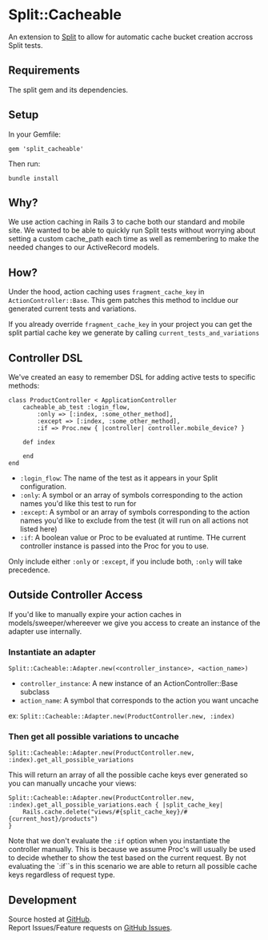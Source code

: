 # Split::Cacheable

An extension to [Split](http://github.com/andrew/split) to allow for automatic cache bucket creation accross Split tests.

## Requirements

The split gem and its dependencies.

## Setup

In your Gemfile:

    gem 'split_cacheable'

Then run:

    bundle install

## Why?

We use action caching in Rails 3 to cache both our standard and mobile site. We wanted to be able to quickly run Split tests without worrying about setting a custom cache_path each time as well as remembering to make the needed changes to our ActiveRecord models. 

## How? 

Under the hood, action caching uses `fragment_cache_key` in `ActionController::Base`. This gem patches this method to incldue our generated current tests and variations. 

If you already override `fragment_cache_key` in your project you can get the split partial cache key we generate by calling `current_tests_and_variations`

## Controller DSL

We've created an easy to remember DSL for adding active tests to specific methods:

```
class ProductController < ApplicationController
    cacheable_ab_test :login_flow,
        :only => [:index, :some_other_method], 
        :except => [:index, :some_other_method], 
        :if => Proc.new { |controller| controller.mobile_device? }
        
    def index
    
    end
end
```

* `:login_flow`: The name of the test as it appears in your Split configuration.
* `:only`: A symbol or an array of symbols corresponding to the action names you'd like this test to run for
* `:except`: A symbol or an array of symbols corresponding to the action names you'd like to exclude from the test (it will run on all actions not listed here)
* `:if`: A boolean value or Proc to be evaluated at runtime. THe current controller instance is passed into the Proc for you to use.

Only include either `:only` or `:except`, if you include both, `:only` will take precedence.

## Outside Controller Access

If you'd like to manually expire your action caches in models/sweeper/whereever we give you access to create an instance of the adapter use internally.

### Instantiate an adapter

`Split::Cacheable::Adapter.new(<controller_instance>, <action_name>)`

* `controller_instance`: A new instance of an ActionController::Base subclass
* `action_name`: A symbol that corresponds to the action you want uncache

ex: `Split::Cacheable::Adapter.new(ProductController.new, :index)`

### Then get all possible variations to uncache

`Split::Cacheable::Adapter.new(ProductController.new, :index).get_all_possible_variations`

This will return an array of all the possible cache keys ever generated so you can manually uncache your views:

```
Split::Cacheable::Adapter.new(ProductController.new, :index).get_all_possible_variations.each { |split_cache_key|
    Rails.cache.delete("views/#{split_cache_key}/#{current_host}/products")
}
```

Note that we don't evaluate the `:if` option when you instantiate the controller manually. This is because we assume Proc's will usually be used to decide whether to show the test based on the current request. By not evaluating the `:if``s in this scenario we are able to return all possible cache keys regardless of request type. 

## Development

Source hosted at [GitHub](http://github.com/harrystech/split_cacheable).<br>
Report Issues/Feature requests on [GitHub Issues](http://github.com/harrystech/split_cacheable/issues).

